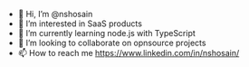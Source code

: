 - 👋 Hi, I’m @nshosain
- 👀 I’m interested in SaaS products
- 🌱 I’m currently learning node.js with TypeScript 
- 💞️ I’m looking to collaborate on opnsource projects
- 📫 How to reach me https://www.linkedin.com/in/nshosain/

<!---
nshosain/nshosain is a ✨ special ✨ repository because its `README.md` (this file) appears on your GitHub profile.
You can click the Preview link to take a look at your changes.
--->
